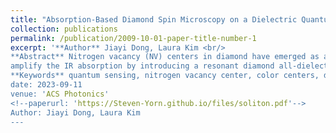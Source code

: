 ```yaml
---
title: "Absorption-Based Diamond Spin Microscopy on a Dielectric Quantum Metasurface"
collection: publications
permalink: /publication/2009-10-01-paper-title-number-1
excerpt: '**Author** Jiayi Dong, Laura Kim <br/>
**Abstract** Nitrogen vacancy (NV) centers in diamond have emerged as a leading quantum sensor platform, combining exceptional sensitivity with nanoscale spatial resolution by optically detected magnetic resonance(ODMR). Because fluorescence-based ODMR techniques are limited by low photon collection efficiency and modulation contrast, there has been growing interest in infrared (IR)-absorption-based readout of the NV singlet state transition. IR readout can improve contrast and collection efficiency, but it has thus far been limited to long-path length geometries in bulk samples due to the small absorption cross section of the NV singlet state. Here, we propose to
amplify the IR absorption by introducing a resonant diamond all-dielectric metasurface that concentrates the optical field near the diamond surface. This “quasi-BIC quantum sensing metasurface” supports Guided-Mode resonances and achieves desired balance between field localization and sensing volume to optimize spin readout sensitivity. 
**Keywords** quantum sensing, nitrogen vacancy center, color centers, diamond quantum microscopy, bound States in the Continuum, guided-mode resonances, metasurfaces
date: 2023-09-11
venue: 'ACS Photonics'
<!--paperurl: 'https://Steven-Yorn.github.io/files/soliton.pdf'-->
Author: Jiayi Dong, Laura Kim
---
```

<!--[Download paper here](https://Steven-Yorn.github.io/files/soliton.pdf)

Citation: Yu Yao, Chaojie Luo, Hui Zhang, Research on solitons’ interactions in one-dimensional indium chains on Si(111), *Journal of Physics: Conference Series*, **2023**. -->

